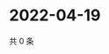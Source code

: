 # 2022-04-19

共 0 条

<!-- BEGIN WEIBO -->
<!-- 最后更新时间 Tue Apr 19 2022 17:15:44 GMT+0800 (China Standard Time) -->

<!-- END WEIBO -->
